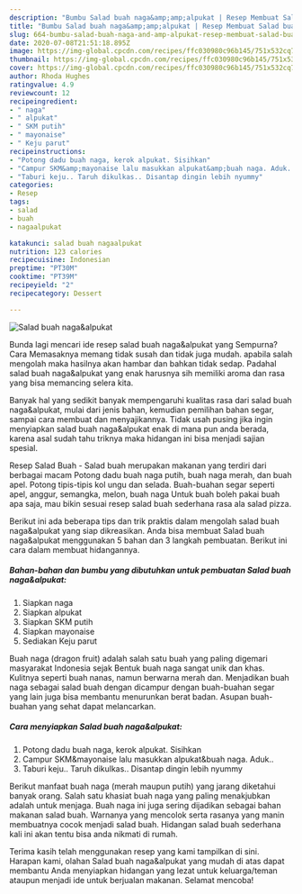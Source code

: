 ```yaml
---
description: "Bumbu Salad buah naga&amp;amp;alpukat | Resep Membuat Salad buah naga&amp;amp;alpukat Yang Enak Dan Mudah"
title: "Bumbu Salad buah naga&amp;amp;alpukat | Resep Membuat Salad buah naga&amp;amp;alpukat Yang Enak Dan Mudah"
slug: 664-bumbu-salad-buah-naga-and-amp-alpukat-resep-membuat-salad-buah-naga-and-amp-alpukat-yang-enak-dan-mudah
date: 2020-07-08T21:51:18.895Z
image: https://img-global.cpcdn.com/recipes/ffc030980c96b145/751x532cq70/salad-buah-nagaalpukat-foto-resep-utama.jpg
thumbnail: https://img-global.cpcdn.com/recipes/ffc030980c96b145/751x532cq70/salad-buah-nagaalpukat-foto-resep-utama.jpg
cover: https://img-global.cpcdn.com/recipes/ffc030980c96b145/751x532cq70/salad-buah-nagaalpukat-foto-resep-utama.jpg
author: Rhoda Hughes
ratingvalue: 4.9
reviewcount: 12
recipeingredient:
- " naga"
- " alpukat"
- " SKM putih"
- " mayonaise"
- " Keju parut"
recipeinstructions:
- "Potong dadu buah naga, kerok alpukat. Sisihkan"
- "Campur SKM&amp;mayonaise lalu masukkan alpukat&amp;buah naga. Aduk.."
- "Taburi keju.. Taruh dikulkas.. Disantap dingin lebih nyummy"
categories:
- Resep
tags:
- salad
- buah
- nagaalpukat

katakunci: salad buah nagaalpukat 
nutrition: 123 calories
recipecuisine: Indonesian
preptime: "PT30M"
cooktime: "PT39M"
recipeyield: "2"
recipecategory: Dessert

---
```



![Salad buah naga&amp;alpukat](https://img-global.cpcdn.com/recipes/ffc030980c96b145/751x532cq70/salad-buah-nagaalpukat-foto-resep-utama.jpg)

Bunda lagi mencari ide resep salad buah naga&amp;alpukat yang Sempurna? Cara Memasaknya memang tidak susah dan tidak juga mudah. apabila salah mengolah maka hasilnya akan hambar dan bahkan tidak sedap. Padahal salad buah naga&amp;alpukat yang enak harusnya sih memiliki aroma dan rasa yang bisa memancing selera kita.

Banyak hal yang sedikit banyak mempengaruhi kualitas rasa dari salad buah naga&amp;alpukat, mulai dari jenis bahan, kemudian pemilihan bahan segar, sampai cara membuat dan menyajikannya. Tidak usah pusing jika ingin menyiapkan salad buah naga&amp;alpukat enak di mana pun anda berada, karena asal sudah tahu triknya maka hidangan ini bisa menjadi sajian spesial.

Resep Salad Buah - Salad buah merupakan makanan yang terdiri dari berbagai macam Potong dadu buah naga putih, buah naga merah, dan buah apel. Potong tipis-tipis kol ungu dan selada. Buah-buahan segar seperti apel, anggur, semangka, melon, buah naga Untuk buah boleh pakai buah apa saja, mau bikin sesuai resep salad buah sederhana rasa ala salad pizza.


Berikut ini ada beberapa tips dan trik praktis dalam mengolah salad buah naga&amp;alpukat yang siap dikreasikan. Anda bisa membuat Salad buah naga&amp;alpukat menggunakan 5 bahan dan 3 langkah pembuatan. Berikut ini cara dalam membuat hidangannya.

<!--inarticleads1-->

##### Bahan-bahan dan bumbu yang dibutuhkan untuk pembuatan Salad buah naga&amp;alpukat:

1. Siapkan  naga
1. Siapkan  alpukat
1. Siapkan  SKM putih
1. Siapkan  mayonaise
1. Sediakan  Keju parut


Buah naga (dragon fruit) adalah salah satu buah yang paling digemari masyarakat Indonesia sejak Bentuk buah naga sangat unik dan khas. Kulitnya seperti buah nanas, namun berwarna merah dan. Menjadikan buah naga sebagai salad buah dengan dicampur dengan buah-buahan segar yang lain juga bisa membantu menurunkan berat badan. Asupan buah-buahan yang sehat dapat melancarkan. 

<!--inarticleads2-->

##### Cara menyiapkan Salad buah naga&amp;alpukat:

1. Potong dadu buah naga, kerok alpukat. Sisihkan
1. Campur SKM&amp;mayonaise lalu masukkan alpukat&amp;buah naga. Aduk..
1. Taburi keju.. Taruh dikulkas.. Disantap dingin lebih nyummy


Berikut manfaat buah naga (merah maupun putih) yang jarang diketahui banyak orang. Salah satu khasiat buah naga yang paling menakjubkan adalah untuk menjaga. Buah naga ini juga sering dijadikan sebagai bahan makanan salad buah. Warnanya yang mencolok serta rasanya yang manin membuatnya cocok menjadi salad buah. Hidangan salad buah sederhana kali ini akan tentu bisa anda nikmati di rumah. 

Terima kasih telah menggunakan resep yang kami tampilkan di sini. Harapan kami, olahan Salad buah naga&amp;alpukat yang mudah di atas dapat membantu Anda menyiapkan hidangan yang lezat untuk keluarga/teman ataupun menjadi ide untuk berjualan makanan. Selamat mencoba!
